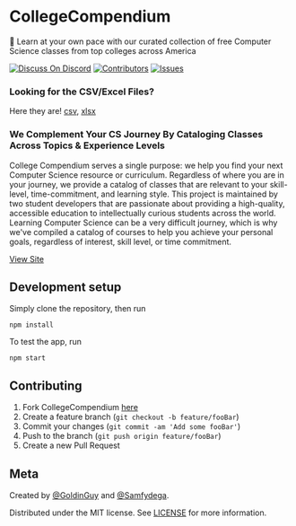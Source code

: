 # CollegeCompendium

📓 Learn at your own pace with our curated collection of free Computer Science classes from top colleges across America


[![Discuss On Discord][discord]][discord-url]
[![Contributors][contributors-shield]][contributors-url]
[![Issues][issues]][issues-url]

### Looking for the CSV/Excel Files? 

Here they are! [csv](https://github.com/GoldinGuy/CollegeCompendium/blob/master/class_data.csv), [xlsx](https://github.com/GoldinGuy/CollegeCompendium/blob/master/class_data.xlsx)

### We Complement Your CS Journey By Cataloging Classes Across Topics & Experience Levels

College Compendium serves a single purpose: we help you find your next Computer Science resource or curriculum. Regardless of where you are in your journey, we provide a catalog of classes that are relevant to your skill-level, time-commitment, and learning style. This project is maintained by two student developers that are passionate about providing a high-quality, accessible education to intellectually curious students across the world. Learning Computer Science can be a very difficult journey, which is why we've compiled a catalog of courses to help you achieve your personal goals, regardless of interest, skill level, or time commitment. 

[View Site](https://collegecompendium.goldin.io/)

## Development setup

Simply clone the repository, then run

```
npm install
```

To test the app, run

```
npm start
```

## Contributing

1. Fork CollegeCompendium [here](https://github.com/GoldinGuy/CollegeCompendium/fork)
2. Create a feature branch (`git checkout -b feature/fooBar`)
3. Commit your changes (`git commit -am 'Add some fooBar'`)
4. Push to the branch (`git push origin feature/fooBar`)
5. Create a new Pull Request

## Meta

Created by [@GoldinGuy](https://github.com/GoldinGuy) and [@Samfydega](https://github.com/samfydega).

Distributed under the MIT license. See [LICENSE](https://github.com/GoldinGuy/CollegeCompendium/blob/master/LICENSE) for more information.

<!-- Markdown link & img dfn's -->

[discord-url]: https://discord.gg/gKYSMeJ
[discord]: https://img.shields.io/discord/689176425701703810
[issues]: https://img.shields.io/github/issues/GoldinGuy/Ideastorm
[issues-url]: https://github.com/GoldinGuy/Ideastorm/issues
[contributors-shield]: https://img.shields.io/github/contributors/GoldinGuy/Ideastorm.svg?style=flat-square
[contributors-url]: https://github.com/GoldinGuy/Ideastorm/graphs/contributors
